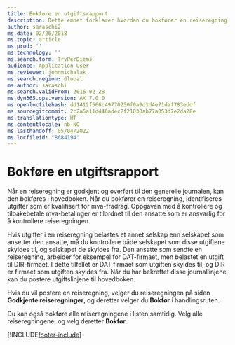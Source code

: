 ```yaml
---
title: Bokføre en utgiftsrapport
description: Dette emnet forklarer hvordan du bokfører en reiseregning i hovedboken.
author: saraschi2
ms.date: 02/26/2018
ms.topic: article
ms.prod: ''
ms.technology: ''
ms.search.form: TrvPerDiems
audience: Application User
ms.reviewer: johnmichalak
ms.search.region: Global
ms.author: saraschi
ms.search.validFrom: 2016-02-28
ms.dyn365.ops.version: AX 7.0.0
ms.openlocfilehash: dd1412f566c49770250f0a9d1d4e71daf783eddf
ms.sourcegitcommit: 2c2a5a11d446adec2f21030ab77a053d7e2da28e
ms.translationtype: HT
ms.contentlocale: nb-NO
ms.lasthandoff: 05/04/2022
ms.locfileid: "8684194"
---
```

# <a name="post-an-expense-report"></a>Bokføre en utgiftsrapport

Når en reiseregning er godkjent og overført til den generelle journalen, kan den bokføres i hovedboken. Når du bokfører en reiseregning, identifiseres utgifter som er kvalifisert for mva-fradrag. Oppgaven med å kontrollere og tilbakebetale mva-betalinger er tilordnet til den ansatte som er ansvarlig for å kontrollere reiseregningen.

Hvis utgifter i en reiseregning belastes et annet selskap enn selskapet som ansetter den ansatte, må du kontrollere både selskapet som disse utgiftene skyldes til, og selskapet de skyldes fra. Den ansatte som sendte en reiseregning, arbeider for eksempel for DAT-firmaet, men belastet en utgift til DIR-firmaet. I dette tilfellet er DAT firmaet som utgiften skyldes til, og DIR er firmaet som utgiften skyldes fra. Når du har bekreftet disse journallinjene, kan du postere utgiftslinjene til hovedboken.

Hvis du vil postere en reiseregning, velger du reiseregningen på siden **Godkjente reiseregninger**, og deretter velger du **Bokfør** i handlingsruten.

Du kan også bokføre alle reiseregningene i listen samtidig. Velg alle reiseregningene, og velg deretter **Bokfør**.


[!INCLUDE[footer-include](../includes/footer-banner.md)]